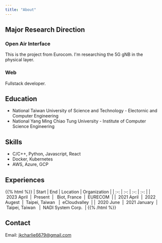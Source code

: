 ```yaml
---
title: "About"
---
```


## Major Research Direction

### Open Air Interface

This is the project from Eurocom. I'm researching the 5G gNB in the physical layer.

### Web

Fullstack developer.

## Education

- National Taiwan University of Science and Technology - Electornic and Computer Engineering
- National Yang Ming Chiao Tung University - Institute of Computer Science Engineering

## Skills

- C/C++, Python, Javascript, React
- Docker, Kubernetes
- AWS, Azure, GCP

## Experiences

{{% html %}}
| Start | End | Location | Organization |
| :-: | :-: | :-: | :-: |
| &nbsp;2023 April&nbsp; | &nbsp;Present&nbsp; | &nbsp; Biot, France&nbsp; | &nbsp;EURECOM&nbsp; |
| &nbsp;2021 April&nbsp; | &nbsp;2022 Augest&nbsp; | &nbsp;Taipei, Taiwan &nbsp; | &nbsp;eCloudvalley&nbsp; |
| &nbsp;2020 June&nbsp; | &nbsp;2021 January&nbsp; | &nbsp;Taipei, Taiwan &nbsp; | &nbsp;NADI System Corp.&nbsp; |
{{% /html %}}

## Contact

Email: jkcharlie6679@gmail.com
